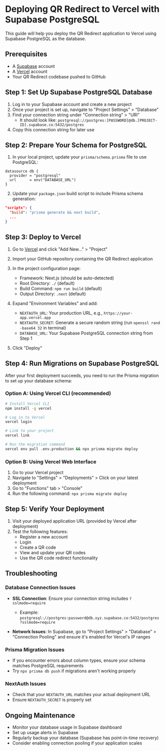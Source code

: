 # Deploying QR Redirect to Vercel with Supabase PostgreSQL

This guide will help you deploy the QR Redirect application to Vercel using Supabase PostgreSQL as the database.

## Prerequisites

- A [Supabase](https://supabase.com) account
- A [Vercel](https://vercel.com) account
- Your QR Redirect codebase pushed to GitHub

## Step 1: Set Up Supabase PostgreSQL Database

1. Log in to your Supabase account and create a new project
2. Once your project is set up, navigate to "Project Settings" > "Database"
3. Find your connection string under "Connection string" > "URI"
   - It should look like: `postgresql://postgres:[PASSWORD]@db.[PROJECT-ID].supabase.co:5432/postgres`
4. Copy this connection string for later use

## Step 2: Prepare Your Schema for PostgreSQL

1. In your local project, update your `prisma/schema.prisma` file to use PostgreSQL:

```prisma
datasource db {
  provider = "postgresql"
  url      = env("DATABASE_URL")
}
```

2. Update your `package.json` build script to include Prisma schema generation:

```json
"scripts": {
  "build": "prisma generate && next build",
  ...
}
```

## Step 3: Deploy to Vercel

1. Go to [Vercel](https://vercel.com) and click "Add New..." > "Project"
2. Import your GitHub repository containing the QR Redirect application
3. In the project configuration page:
   - Framework: Next.js (should be auto-detected)
   - Root Directory: `./` (default)
   - Build Command: `npm run build` (default)
   - Output Directory: `.next` (default)

4. Expand "Environment Variables" and add:
   - `NEXTAUTH_URL`: Your production URL, e.g., `https://your-app.vercel.app`
   - `NEXTAUTH_SECRET`: Generate a secure random string (run `openssl rand -base64 32` in terminal)
   - `DATABASE_URL`: Your Supabase PostgreSQL connection string from Step 1
   
5. Click "Deploy"

## Step 4: Run Migrations on Supabase PostgreSQL

After your first deployment succeeds, you need to run the Prisma migration to set up your database schema:

### Option A: Using Vercel CLI (recommended)

```bash
# Install Vercel CLI
npm install -g vercel

# Log in to Vercel
vercel login

# Link to your project
vercel link

# Run the migration command
vercel env pull .env.production && npx prisma migrate deploy
```

### Option B: Using Vercel Web Interface

1. Go to your Vercel project
2. Navigate to "Settings" > "Deployments" > Click on your latest deployment
3. Go to "Functions" tab > "Console"
4. Run the following command: `npx prisma migrate deploy`

## Step 5: Verify Your Deployment

1. Visit your deployed application URL (provided by Vercel after deployment)
2. Test the following features:
   - Register a new account
   - Login
   - Create a QR code
   - View and update your QR codes
   - Use the QR code redirect functionality

## Troubleshooting

### Database Connection Issues

- **SSL Connection**: Ensure your connection string includes `?sslmode=require` 
  - Example: `postgresql://postgres:password@db.xyz.supabase.co:5432/postgres?sslmode=require`

- **Network Issues**: In Supabase, go to "Project Settings" > "Database" > "Connection Pooling" 
  and ensure it's enabled for Vercel's IP ranges

### Prisma Migration Issues

- If you encounter errors about column types, ensure your schema matches PostgreSQL requirements
- Try `npx prisma db push` if migrations aren't working properly

### NextAuth Issues

- Check that your `NEXTAUTH_URL` matches your actual deployment URL
- Ensure `NEXTAUTH_SECRET` is properly set

## Ongoing Maintenance

- Monitor your database usage in Supabase dashboard
- Set up usage alerts in Supabase
- Regularly backup your database (Supabase has point-in-time recovery)
- Consider enabling connection pooling if your application scales 